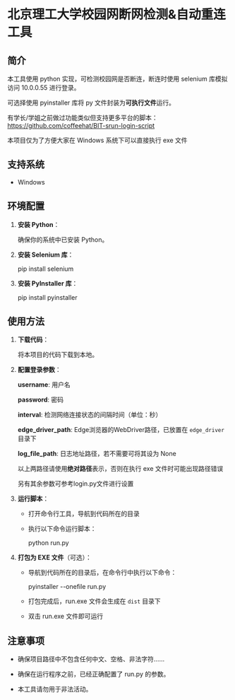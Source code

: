 # 北京理工大学校园网断网检测&自动重连工具

## 简介
本工具使用 python 实现，可检测校园网是否断连，断连时使用 selenium 库模拟访问 10.0.0.55 进行登录。  

可选择使用 pyinstaller 库将 py 文件封装为**可执行文件**运行。  

有学长/学姐之前做过功能类似但支持更多平台的脚本：https://github.com/coffeehat/BIT-srun-login-script  

本项目仅为了方便大家在 Windows 系统下可以直接执行 exe 文件  

## 支持系统
- Windows

## 环境配置
1. **安装 Python**：
   
   确保你的系统中已安装 Python。
    
2. **安装 Selenium 库**：
   
   pip install selenium
   
3. **安装 PyInstaller 库**：
   
   pip install pyinstaller
   

## 使用方法
1. **下载代码**：  
   
   将本项目的代码下载到本地。
   
2. **配置登录参数**：  
   
   **username**: 用户名
   
   **password**: 密码
   
   **interval**: 检测网络连接状态的间隔时间（单位：秒）
   
   **edge_driver_path**: Edge浏览器的WebDriver路径，已放置在 `edge_driver` 目录下
   
   **log_file_path**: 日志地址路径，若不需要可将其设为 None

   以上两路径请使用**绝对路径**表示，否则在执行 exe 文件时可能出现路径错误
   
   另有其余参数可参考login.py文件进行设置
   
4. **运行脚本**：
   
   - 打开命令行工具，导航到代码所在的目录
     
   - 执行以下命令运行脚本：
     
     python run.py
     
5. **打包为 EXE 文件**（可选）：  
   
   - 导航到代码所在的目录后，在命令行中执行以下命令：
      
     pyinstaller --onefile run.py
     
   - 打包完成后，run.exe 文件会生成在 `dist` 目录下
      
   - 双击 run.exe 文件即可运行  

## 注意事项  

- 确保项目路径中不包含任何中文、空格、非法字符……
  
- 确保在运行程序之前，已经正确配置了 run.py 的参数。
  
- 本工具请勿用于非法活动。
